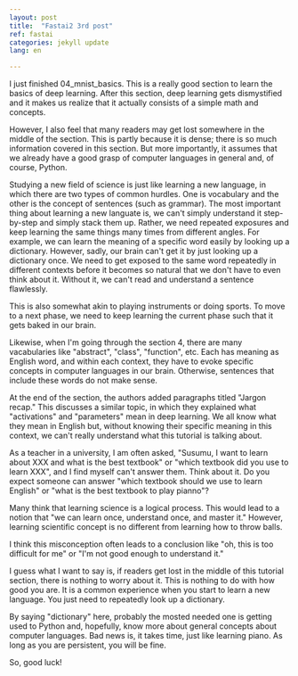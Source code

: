 ```yaml
---
layout: post
title:  "Fastai2 3rd post"
ref: fastai
categories: jekyll update
lang: en

---
```

I just finished 04_mnist_basics. This is a really good section to learn the basics of deep learning.
After this section, deep learning gets dismystified and it makes us realize that it actually consists of a simple math and concepts.

However, I also feel that many readers may get lost somewhere in the middle of the section.
This is partly because it is dense; there is so much information covered in this section.
But more importantly, it assumes that we already have a good grasp of computer languages in general and, of course, Python.

Studying a new field of science is just like learning a new language, in which there are two types of common hurdles. One is vocabulary and the other is the concept of sentences (such as grammar).
The most important thing about learning a new languate is, we can't simply understand it step-by-step and simply stack them up. Rather, we need repeated exposures and keep learning the same things many times from different angles.
For example, we can learn the meaning of a specific word easily by looking up a dictionary. However, sadly, our brain can't get it by just looking up a dictionary once. We need to get exposed to the same word repeatedly in different contexts before it becomes so natural that we don't have to even think about it. Without it, we can't read and understand a sentence flawlessly.

This is also somewhat akin to playing instruments or doing sports. To move to a next phase, we need to keep learning the current phase such that it gets baked in our brain.

Likewise, when I'm going through the section 4, there are many vacabularies like "abstract", "class", "function", etc. Each has meaning as English word, and within each context, they have to evoke specific concepts in computer languages in our brain.
Otherwise, sentences that include these words do not make sense.

At the end of the section, the authors added paragraphs titled "Jargon recap." This discusses a similar topic, in which they explained what "activations" and "parameters" mean in deep learning.
We all know what they mean in English but, without knowing their specific meaning in this context, we can't really understand what this tutorial is talking about.

As a teacher in a university, I am often asked, "Susumu, I want to learn about XXX and what is the best textbook" or "which textbook did you use to learn XXX", and I find myself can't answer them.
Think about it. Do you expect someone can answer "which textbook should we use to learn English" or "what is the best textbook to play pianno"?

Many think that learning science is a logical process. This would lead to a notion that "we can learn once, understand once, and master it." However, learning scientific concept is no different from learning how to throw balls.

I think this misconception often leads to a conclusion like "oh, this is too difficult for me" or "I'm not good enough to understand it."

I guess what I want to say is, if readers get lost in the middle of this tutorial section, there is nothing to worry about it.
This is nothing to do with how good you are. It is a common experience when you start to learn a new language. You just need to repeatedly look up a dictionary.

By saying "dictionary" here, probably the mosted needed one is getting used to Python and, hopefully, know more about general concepts about computer languages.
Bad news is, it takes time, just like learning piano. As long as you are persistent, you will be fine.

So, good luck!
